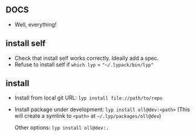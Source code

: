 ## DOCS

- Well, everything!

## install self

- Check that install self works correctly. Ideally add a spec.
- Refuse to install self if `which lyp` = `"~/.lypack/bin/lyp"`

## install <package>

- Install from local git URL: `lyp install file://path/to/repo`
- Install package under development: `lyp install oll@dev:<path>`
  (This will create a symlink to `<path>` at `~/.lyp/packages/oll@dev`)
    
  Other options:
  `lyp install oll@dev:.`
  

